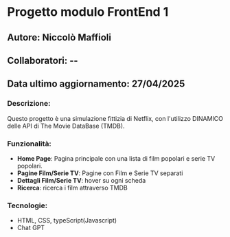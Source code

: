 # Progetto modulo FrontEnd 1
## Autore: Niccolò Maffioli
## Collaboratori: --
## Data ultimo aggiornamento: 27/04/2025
### Descrizione:
Questo progetto è una simulazione fittizia di Netflix, con l'utilizzo DINAMICO delle API di The Movie DataBase (TMDB).

### Funzionalità:
- **Home Page**: Pagina principale con una lista di film popolari e serie TV popolari.
- **Pagine Film/Serie TV**: Pagine con Film e Serie TV separati
- **Dettagli Film/Serie TV**: hover su ogni scheda
- **Ricerca**: ricerca i film attraverso TMDB

### Tecnologie:
- HTML, CSS, typeScript(Javascript)
- Chat GPT

